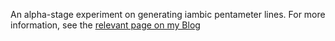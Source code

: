An alpha-stage experiment on generating iambic pentameter lines. For more information, see the [relevant page on my Blog](https://blog.homeforfiction.com/2018/06/13/javascript-iambic-pentameter-generator/)
